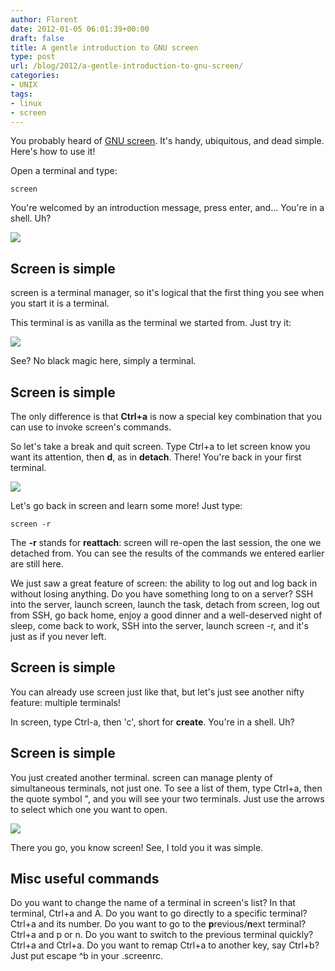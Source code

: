 ```yaml
---
author: Florent
date: 2012-01-05 06:01:39+00:00
draft: false
title: A gentle introduction to GNU screen
type: post
url: /blog/2012/a-gentle-introduction-to-gnu-screen/
categories:
- UNIX
tags:
- linux
- screen
---
```


You probably heard of [GNU screen](http://en.wikipedia.org/wiki/GNU_Screen). It's handy, ubiquitous, and dead simple. Here's how to use it!

Open a terminal and type:

    
    screen


You're welcomed by an introduction message, press enter, and... You're in a shell. Uh?

![](/blog/wp-content/uploads/2012/01/Screen-shot-2012-01-05-at-6.52.56-PM.png)


## Screen is simple


screen is a terminal manager, so it's logical that the first thing you see when you start it is a terminal.

This terminal is as vanilla as the terminal we started from. Just try it:

![](/blog/wp-content/uploads/2012/01/Screen-shot-2012-01-05-at-6.52.42-PM.png)

See? No black magic here, simply a terminal.


## Screen is simple


The only difference is that **Ctrl+a** is now a special key combination that you can use to invoke screen's commands.

So let's take a break and quit screen. Type Ctrl+a to let screen know you want its attention, then **d**, as in **detach**. There! You're back in your first terminal.

![](/blog/wp-content/uploads/2012/01/Screen-shot-2012-01-05-at-6.56.48-PM.png)

Let's go back in screen and learn some more! Just type:

    
    screen -r


The **-r** stands for **reattach**: screen will re-open the last session, the one we detached from. You can see the results of the commands we entered earlier are still here.

We just saw a great feature of screen: the ability to log out and log back in without losing anything. Do you have something long to on a server? SSH into the server, launch screen, launch the task, detach from screen, log out from SSH, go back home, enjoy a good dinner and a well-deserved night of sleep, come back to work, SSH into the server, launch screen -r, and it's just as if you never left.



## Screen is simple



You can already use screen just like that, but let's just see another nifty feature: multiple terminals!

In screen, type Ctrl-a, then 'c', short for **create**. You're in a shell. Uh?



## Screen is simple



You just created another terminal. screen can manage plenty of simultaneous terminals, not just one. To see a list of them, type Ctrl+a, then the quote symbol ", and you will see your two terminals. Just use the arrows to select which one you want to open.

![](/blog/wp-content/uploads/2012/01/Screen-shot-2012-01-05-at-6.52.33-PM.png)

There you go, you know screen! See, I told you it was simple.


## Misc useful commands


Do you want to change the name of a terminal in screen's list? In that terminal, Ctrl+a and A.
Do you want to go directly to a specific terminal? Ctrl+a and its number.
Do you want to go to the **p**revious/**n**ext terminal? Ctrl+a and p or n.
Do you want to switch to the previous terminal quickly? Ctrl+a and Ctrl+a.
Do you want to remap Ctrl+a to another key, say Ctrl+b? Just put escape ^b in your .screenrc.
